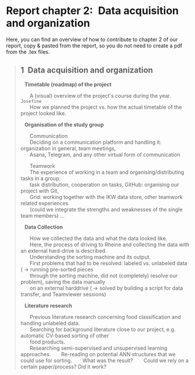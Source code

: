 # Report chapter 2:&ensp;Data acquisition and organization
Here, you can find an overview of how to contribute to chapter 2 of our report, copy & pasted from the report, so you do not need to create a pdf from the .tex files.    
    
> ## 1&ensp;Data acquisition and organization  
>  
> &ensp; **Timetable (roadmap) of the project**     
>     
> &ensp;&ensp;&ensp; A (visual) overview of the project's course during the year. `Josefine`  
> &ensp;&ensp;&ensp; How we planned the project vs. how the actual timetable of the project looked like.  
>  
> &ensp; **Organisation of the study group**  
>  
> &ensp;&ensp;&ensp; Communication  
> &ensp;&ensp;&ensp; Deciding on a communication platform and handling it: organization in general, team meetings,   
> &ensp;&ensp;&ensp; Asana, Telegram, and any other virtual form of communication  
>  
> &ensp;&ensp;&ensp; Teamwork  
> &ensp;&ensp;&ensp; The experience of working in a team and organising/distributing tasks in a group:  
> &ensp;&ensp;&ensp; task distribution, cooperation on tasks, GitHub: organising our project with Git,  
> &ensp;&ensp;&ensp; Grid: working together with the IKW data store, other teamwork related experiences  
> &ensp;&ensp;&ensp; (could we integrate the strengths and weaknesses of the single team members) ...  
>  
> &ensp; **Data Collection**   
>  
> &ensp;&ensp;&ensp; How we collected the data and what the data looked like.  
> &ensp;&ensp;&ensp; Here, the process of driving to Rheine and collecting the data with an external hard-drive is described.  
> &ensp;&ensp;&ensp; Understanding the sorting machine and its output.  
> &ensp;&ensp;&ensp; First problems that had to be resolved: labeled vs. unlabeled data ( -> running pre-sorted pieces  
> &ensp;&ensp;&ensp; through the sorting machine, did not (completely) resolve our problem), saving the data manually  
> &ensp;&ensp;&ensp; on an external harddrive ( -> solved by building a script for data transfer, and Teamviewer sessions)  
>  
> &ensp; **Literature research**  
>  
> &ensp;&ensp;&ensp; Previous literature research concerning food classification and handling unlabeled data.  
> &ensp;&ensp;&ensp; Searching for background literature close to our project, e.g. automatic CV-based sorting of other  
> &ensp;&ensp;&ensp; food products.  
> &ensp;&ensp;&ensp; Researching semi-supervised and unsupervised learning approaches.
> &ensp;&ensp;&ensp; Re-reading on potential ANN structures that we could use for sorting.
> &ensp;&ensp;&ensp; What was the result?
> &ensp;&ensp;&ensp; Could we rely on a certain paper/process? Did it work?
 
